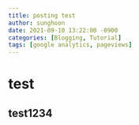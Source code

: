 ```yaml
---
title: posting test
author: sunghoon
date: 2021-09-10 13:22:00 -0900
categories: [Blogging, Tutorial]
tags: [google analytics, pageviews]
---
```


# test

## test1234
